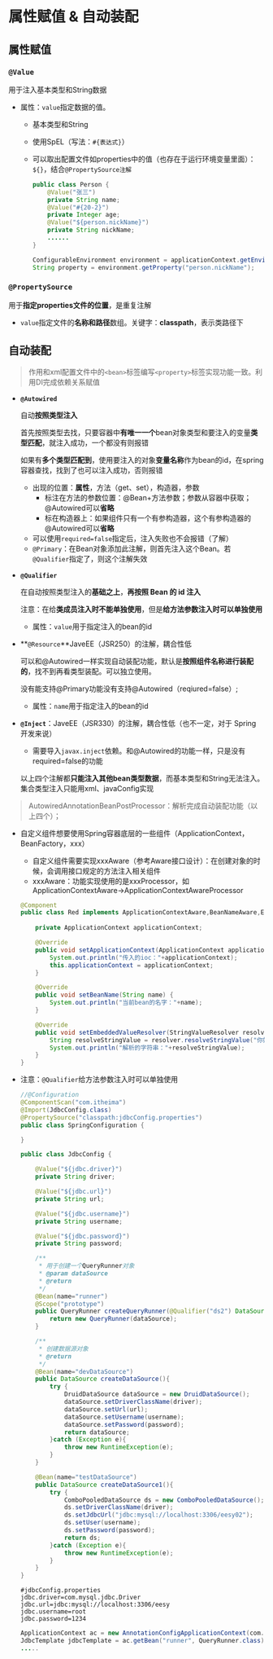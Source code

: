 # 属性赋值 & 自动装配

## 属性赋值

### `@Value`

用于注入基本类型和String数据

- 属性：`value`指定数据的值。

    - 基本类型和String

    - 使用SpEL（写法：`#{表达式}`）

    - 可以取出配置文件如properties中的值（也存在于运行环境变量里面）：`${}`，结合`@PropertySource注解`

        ```java
        public class Person {
            @Value("张三")
            private String name;
            @Value("#{20-2}")
            private Integer age;
            @Value("${person.nickName}")
            private String nickName;
            ......
        }
        ```

        ```java
        ConfigurableEnvironment environment = applicationContext.getEnvironment();
        String property = environment.getProperty("person.nickName");
        ```



### `@PropertySource`

用于**指定properties文件的位置**，是重复注解

- `value`指定文件的**名称和路径**数组。关键字：**classpath**，表示类路径下





## 自动装配

> 作用和xml配置文件中的`<bean>`标签编写`<property>`标签实现功能一致。利用DI完成依赖关系赋值

- **`@Autowired`**

    自动**按照类型注入**

    首先按照类型去找，只要容器中**有唯一一个**bean对象类型和要注入的变量**类型匹配**，就注入成功，一个都没有则报错

    如果有**多个类型匹配到**，使用要注入的对象**变量名称**作为bean的id，在spring容器查找，找到了也可以注入成功，否则报错

    * 出现的位置：**属性**，方法（get、set），构造器，参数
        * 标注在方法的参数位置：@Bean+方法参数；参数从容器中获取；@Autowired可以**省略**
        * 标在构造器上：如果组件只有一个有参构造器，这个有参构造器的@Autowired可以**省略**

    - 可以使用`required=false`指定后，注入失败也不会报错（了解）
    - `@Primary`：在Bean对象添加此注解，则首先注入这个Bean。若`@Qualifier`指定了，则这个注解失效

- **`@Qualifier`**

    在自动按照类型注入的**基础之上**，**再按照 Bean 的 id 注入**

    注意：在给**类成员注入时不能单独使用**，但是**给方法参数注入时可以单独使用**

    - 属性：`value`用于指定注入的bean的id

- **`@Resource`**JaveEE（JSR250）的注解，耦合性低

    可以和@Autowired一样实现自动装配功能，默认是**按照组件名称进行装配的**，找不到再看类型装配。可以独立使用。

    没有能支持@Primary功能没有支持@Autowired（reqiured=false）;

    - 属性：`name`用于指定注入的bean的id

- **`@Inject`**：JaveEE（JSR330）的注解，耦合性低（也不一定，对于 Spring 开发来说）

    - 需要导入`javax.inject`依赖。和@Autowired的功能一样，只是没有required=false的功能

    以上四个注解都**只能注入其他bean类型数据**，而基本类型和String无法注入。集合类型注入只能用xml、javaConfig实现

> AutowiredAnnotationBeanPostProcessor：解析完成自动装配功能（以上四个）；	



* 自定义组件想要使用Spring容器底层的一些组件（ApplicationContext，BeanFactory，xxx）

    * 自定义组件需要实现xxxAware（参考Aware接口设计）：在创建对象的时候，会调用接口规定的方法注入相关组件
    * xxxAware：功能实现使用的是xxxProcessor，如ApplicationContextAware->ApplicationContextAwareProcessor

    ```java
    @Component
    public class Red implements ApplicationContextAware,BeanNameAware,EmbeddedValueResolverAware {
    	
    	private ApplicationContext applicationContext;
    
    	@Override
    	public void setApplicationContext(ApplicationContext applicationContext) throws BeansException {
    		System.out.println("传入的ioc："+applicationContext);
    		this.applicationContext = applicationContext;
    	}
    
    	@Override
    	public void setBeanName(String name) {
    		System.out.println("当前bean的名字："+name);
    	}
    
    	@Override
    	public void setEmbeddedValueResolver(StringValueResolver resolver) {
    		String resolveStringValue = resolver.resolveStringValue("你好 ${os.name} 我是 #{20*18}");
    		System.out.println("解析的字符串："+resolveStringValue);
    	}
    }
    ```




*   注意：`@Qualifier`给方法参数注入时可以单独使用

    ```java
    //@Configuration
    @ComponentScan("com.itheima")
    @Import(JdbcConfig.class)
    @PropertySource("classpath:jdbcConfig.properties")
    public class SpringConfiguration {
    
    }
    ```

    ```java
    public class JdbcConfig {
    
        @Value("${jdbc.driver}")
        private String driver;
    
        @Value("${jdbc.url}")
        private String url;
    
        @Value("${jdbc.username}")
        private String username;
    
        @Value("${jdbc.password}")
        private String password;
    
        /**
         * 用于创建一个QueryRunner对象
         * @param dataSource
         * @return
         */
        @Bean(name="runner")
        @Scope("prototype")
        public QueryRunner createQueryRunner(@Qualifier("ds2") DataSource dataSource){
            return new QueryRunner(dataSource);
        }
    
        /**
         * 创建数据源对象
         * @return
         */
        @Bean(name="devDataSource")
        public DataSource createDataSource(){
            try {
                DruidDataSource dataSource = new DruidDataSource();
                dataSource.setDriverClassName(driver);
                dataSource.setUrl(url);
                dataSource.setUsername(username);
                dataSource.setPassword(password);
                return dataSource;
            }catch (Exception e){
                throw new RuntimeException(e);
            }
        }
    
        @Bean(name="testDataSource")
        public DataSource createDataSource1(){
            try {
                ComboPooledDataSource ds = new ComboPooledDataSource();
                ds.setDriverClassName(driver);
                ds.setJdbcUrl("jdbc:mysql://localhost:3306/eesy02");
                ds.setUser(username);
                ds.setPassword(password);
                return ds;
            }catch (Exception e){
                throw new RuntimeException(e);
            }
        }
    }
    ```

    ```properties
    #jdbcConfig.properties
    jdbc.driver=com.mysql.jdbc.Driver
    jdbc.url=jdbc:mysql://localhost:3306/eesy
    jdbc.username=root
    jdbc.password=1234
    ```

    ```java
    ApplicationContext ac = new AnnotationConfigApplicationContext(com.itheima.config.SpringConfiguration.class);
    JdbcTemplate jdbcTemplate = ac.getBean("runner", QueryRunner.class);
    .....
    ```

